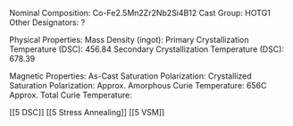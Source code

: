Nominal Composition: Co-Fe2.5Mn2Zr2Nb2Si4B12
Cast Group: HOTG1
Other Designators: ?
 
Physical Properties:
Mass Density (ingot): 
 Primary Crystallization Temperature (DSC): 456.84
Secondary Crystallization Temperature (DSC): 678.39 

Magnetic Properties:
As-Cast Saturation Polarization: 
Crystallized Saturation Polarization: 
Approx. Amorphous Curie Temperature: 656C
Approx. Total Curie Temperature: 

[[5 DSC]]
[[5 Stress Annealing]]
[[5 VSM]]
